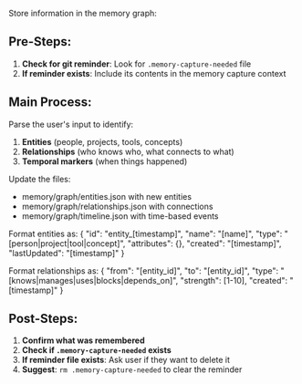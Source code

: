 Store information in the memory graph:

## Pre-Steps:
1. **Check for git reminder**: Look for `.memory-capture-needed` file
2. **If reminder exists**: Include its contents in the memory capture context

## Main Process:
Parse the user's input to identify:
1. **Entities** (people, projects, tools, concepts)
2. **Relationships** (who knows who, what connects to what)
3. **Temporal markers** (when things happened)

Update the files:
- memory/graph/entities.json with new entities
- memory/graph/relationships.json with connections
- memory/graph/timeline.json with time-based events

Format entities as:
{
  "id": "entity_[timestamp]",
  "name": "[name]",
  "type": "[person|project|tool|concept]",
  "attributes": {},
  "created": "[timestamp]",
  "lastUpdated": "[timestamp]"
}

Format relationships as:
{
  "from": "[entity_id]",
  "to": "[entity_id]",
  "type": "[knows|manages|uses|blocks|depends_on]",
  "strength": [1-10],
  "created": "[timestamp]"
}

## Post-Steps:
1. **Confirm what was remembered**
2. **Check if `.memory-capture-needed` exists**
3. **If reminder file exists**: Ask user if they want to delete it
4. **Suggest**: `rm .memory-capture-needed` to clear the reminder
